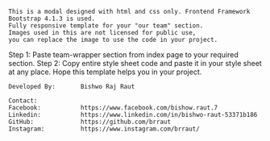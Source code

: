    This is a modal designed with html and css only. Frontend Framework Bootstrap 4.1.3 is used.
    Fully responsive template for your "our team" section.
    Images used in this are not licensed for public use,
    you can replace the image to use the code in your project.

Step 1: Paste team-wrapper section from index page to your required section.
Step 2: Copy entire style sheet code and paste it in your style sheet at any place.
Hope this template helps you in your project.

    Developed By:       Bishwo Raj Raut

    Contact:
    Facebook:           https://www.facebook.com/bishow.raut.7
    Linkedin:           https://www.linkedin.com/in/bishwo-raut-53371b186
    GitHub:             https://github.com/brraut
    Instagram:          https://www.instagram.com/brraut/
